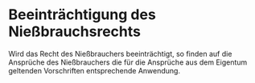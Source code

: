 # Beeinträchtigung des Nießbrauchsrechts

Wird das Recht des Nießbrauchers beeinträchtigt, so finden auf die Ansprüche des Nießbrauchers die für die Ansprüche aus dem Eigentum geltenden Vorschriften entsprechende Anwendung.